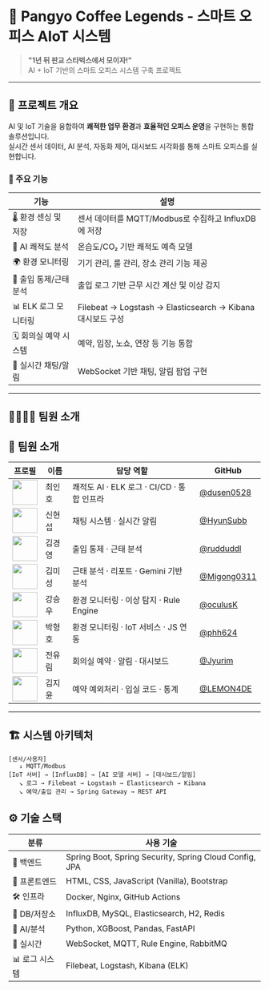 # 🏢 Pangyo Coffee Legends - 스마트 오피스 AIoT 시스템

> **"1년 뒤 판교 스타벅스에서 모이자!"**  
> AI + IoT 기반의 스마트 오피스 시스템 구축 프로젝트

---

## 🧠 프로젝트 개요

AI 및 IoT 기술을 융합하여 **쾌적한 업무 환경**과 **효율적인 오피스 운영**을 구현하는 통합 솔루션입니다.  
실시간 센서 데이터, AI 분석, 자동화 제어, 대시보드 시각화를 통해 스마트 오피스를 실현합니다.

### 🎯 주요 기능

| 기능             | 설명                                                   |
| -------------- | ---------------------------------------------------- |
| 🌡️ 환경 센싱 및 저장 | 센서 데이터를 MQTT/Modbus로 수집하고 InfluxDB에 저장               |
| 🤖 AI 쾌적도 분석   | 온습도/CO₂ 기반 쾌적도 예측 모델                                 |
| 🌍 환경 모니터링     | 기기 관리, 룰 관리, 장소 관리 기능 제공                             |
| 🔐 출입 통제/근태 분석 | 출입 로그 기반 근무 시간 계산 및 이상 감지                            |
| 📊 ELK 로그 모니터링 | Filebeat → Logstash → Elasticsearch → Kibana 대시보드 구성 |
| 🗓️ 회의실 예약 시스템 | 예약, 입장, 노쇼, 연장 등 기능 통합                               |
| 💬 실시간 채팅/알림   | WebSocket 기반 채팅, 알림 팝업 구현                            |


---

## 👨‍👩‍👧‍👦 팀원 소개
## 👥 팀원 소개

| 프로필 | 이름 | 담당 역할 | GitHub |
|--------|------|-----------|--------|
| <img src="https://github.com/dusen0528.png" width="50"/> | 최인호 | 쾌적도 AI · ELK 로그 · CI/CD · 통합 인프라 | [@dusen0528](https://github.com/dusen0528) |
| <img src="https://github.com/HyunSubb.png" width="50"/> | 신현섭 | 채팅 시스템 · 실시간 알림 | [@HyunSubb](https://github.com/HyunSubb) |
| <img src="https://github.com/rudduddl.png" width="50"/> | 김경영 | 출입 통제 · 근태 분석 | [@rudduddl](https://github.com/rudduddl) |
| <img src="https://github.com/Migong0311.png" width="50"/> | 김미성 | 근태 분석 · 리포트 · Gemini 기반 분석 | [@Migong0311](https://github.com/Migong0311) |
| <img src="https://github.com/oculusK.png" width="50"/> | 강승우 | 환경 모니터링 · 이상 탐지 · Rule Engine | [@oculusK](https://github.com/oculusK) |
| <img src="https://github.com/phh624.png" width="50"/> | 박형호 | 환경 모니터링 · IoT 서비스 · JS 연동 | [@phh624](https://github.com/phh624) |
| <img src="https://github.com/Jyurim.png" width="50"/> | 전유림 | 회의실 예약 · 알림 · 대시보드 | [@Jyurim](https://github.com/Jyurim) |
| <img src="https://github.com/LEMON4DE.png" width="50"/> | 김지윤 | 예약 예외처리 · 입실 코드 · 통계 | [@LEMON4DE](https://github.com/LEMON4DE) |

---

## 🏗️ 시스템 아키텍처

```plaintext
[센서/사용자] 
   ↓ MQTT/Modbus
[IoT 서버] → [InfluxDB] → [AI 모델 서버] → [대시보드/알림]
   ↘ 로그 → Filebeat → Logstash → Elasticsearch → Kibana
   ↘ 예약/출입 관리 → Spring Gateway → REST API
```

## ⚙️ 기술 스택

| 분류         | 사용 기술 |
|--------------|-----------|
| 📌 백엔드     | Spring Boot, Spring Security, Spring Cloud Config, JPA |
| 🎨 프론트엔드 | HTML, CSS, JavaScript (Vanilla), Bootstrap |
| 🛠️ 인프라     | Docker, Nginx, GitHub Actions |
| 💾 DB/저장소  | InfluxDB, MySQL, Elasticsearch, H2, Redis |
| 🧠 AI/분석     | Python, XGBoost, Pandas, FastAPI |
| 📡 실시간     | WebSocket, MQTT, Rule Engine, RabbitMQ |
| 📊 로그 시스템| Filebeat, Logstash, Kibana (ELK) |

